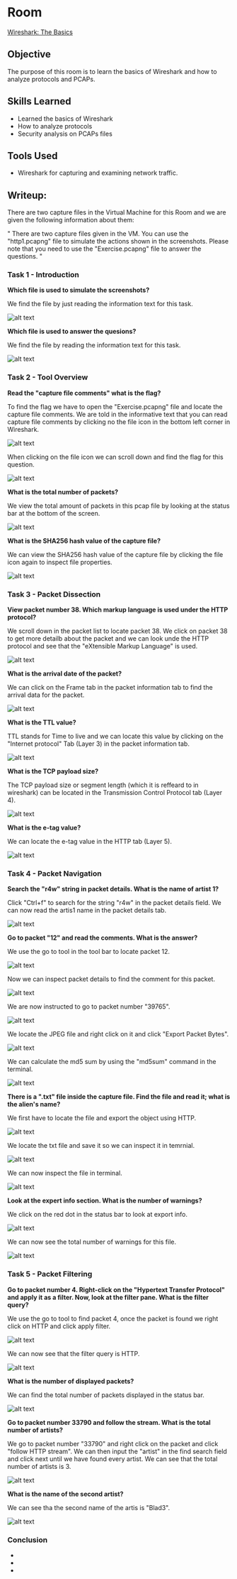 # Room

<a href="https://tryhackme.com/r/room/wiresharkthebasics " target="_blank">Wireshark: The Basics</a>

## Objective

The purpose of this room is to learn the basics of Wireshark and how to analyze protocols and PCAPs.

## Skills Learned

- Learned the basics of Wireshark
- How to analyze protocols
- Security analysis on PCAPs files

## Tools Used

- Wireshark for capturing and examining network traffic.

## Writeup:

There are two capture files in the Virtual Machine for this Room and we are given the following information about them:

"
There are two capture files given in the VM. You can use the "http1.pcapng" file to simulate the actions shown in the screenshots. Please note that you need to use the "Exercise.pcapng" file to answer the questions.
"


### Task 1 - Introduction


**Which file is used to simulate the screenshots?**

We find the file by just reading the information text for this task.

![alt text](assets/image.png)


**Which file is used to answer the quesions?**

We find the file by reading the information text for this task.

![alt text](assets/image-1.png)


### Task 2 - Tool Overview


**Read the "capture file comments" what is the flag?**

To find the flag we have to open the "Exercise.pcapng" file and locate the capture file comments. We are told in the informative text that you can read capture file comments by clicking no the file icon in the bottom left corner in Wireshark.

![alt text](assets/image-3.png)

When clicking on the file icon we can scroll down and find the flag for this question.

![alt text](assets/image-4.png)


**What is the total number of packets?**

We view the total amount of packets in this pcap file by looking at the status bar at the bottom of the screen.

![alt text](assets/image-5.png)


**What is the SHA256 hash value of the capture file?**

We can view the SHA256 hash value of the capture file by clicking the file icon again to inspect file properties.

![alt text](assets/image-6.png)


### Task 3 - Packet Dissection


**View packet number 38. Which markup language is used under the HTTP protocol?**

We scroll down in the packet list to locate packet 38. We click on packet 38 to get more detailb about the packet and we can look unde the HTTP protocol and see that the "eXtensible Markup Language" is used.

![alt text](assets/image-7.png)


**What is the arrival date of the packet?**

We can click on the Frame tab in the packet information tab to find the arrival data for the packet.

![alt text](assets/image-8.png)


**What is the TTL value?**

TTL stands for Time to live and we can locate this value by clicking on the "Internet protocol" Tab (Layer 3) in the packet information tab.

![alt text](assets/image-9.png)


**What is the TCP payload size?**

The TCP payload size or segment length (which it is reffeard to in wireshark) can be located in the Transmission Control Protocol tab (Layer 4).

![alt text](assets/image-10.png)


**What is the e-tag value?**

We can locate the e-tag value in the HTTP tab (Layer 5).

![alt text](assets/image-11.png)


### Task 4 - Packet Navigation


**Search the "r4w" string in packet details. What is the name of artist 1?**

Click "Ctrl+f" to search for the string "r4w" in the packet details field. We can now read the artis1 name in the packet details tab.

![alt text](assets/image-12.png)


**Go to packet "12" and read the comments. What is the answer?**

We use the go to tool in the tool bar to locate packet 12.

![alt text](assets/image-13.png)

Now we can inspect packet details to find the comment for this packet.

![alt text](assets/image-14.png)

We are now instructed to go to packet number "39765".

![alt text](assets/image-15.png)

We locate the JPEG file and right click on it and click "Export Packet Bytes".

![alt text](assets/image-16.png)

We can calculate the md5 sum by using the "md5sum" command in the terminal.

![alt text](assets/image-17.png)


**There is a ".txt" file inside the capture file. Find the file and read it; what is the alien's name?**

We first have to locate the file and export the object using HTTP.

![alt text](assets/image-18.png)

We locate the txt file and save it so we can inspect it in temrnial.

![alt text](assets/image-19.png)

We can now inspect the file in terminal.

![alt text](assets/image-20.png)


**Look at the expert info section. What is the number of warnings?**

We click on the red dot in the status bar to look at export info.

![alt text](assets/image-21.png)

We can now see the total number of warnings for this file.

![alt text](assets/image-22.png)


### Task 5 - Packet Filtering


**Go to packet number 4. Right-click on the "Hypertext Transfer Protocol" and apply it as a filter. Now, look at the filter pane. What is the filter query?**

We use the go to tool to find packet 4, once the packet is found we right click on HTTP and click apply filter.

![alt text](image.png)

We can now see that the filter query is HTTP.

![alt text](image-1.png)


**What is the number of displayed packets?**

We can find the total number of packets displayed in the status bar.

![alt text](image-2.png)


**Go to packet number 33790 and follow the stream. What is the total number of artists?**

We go to packet number "33790" and right click on the packet and click "follow HTTP stream". We can then input the "artist" in the find search field and click next until we have found every artist. We can see that the total number of artists is 3.

![alt text](image-3.png)


**What is the name of the second artist?**

We can see tha the second name of the artis is "Blad3".

![alt text](image-4.png)


### Conclusion

-
-
-
